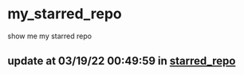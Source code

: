 # my_starred_repo
show me my starred repo

update at 03/19/22 00:49:59 in [starred_repo](./index.html)
---

